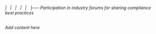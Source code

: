 ###### |   |   |   |   |   ├── Participation in industry forums for sharing compliance best practices

*Add content here*